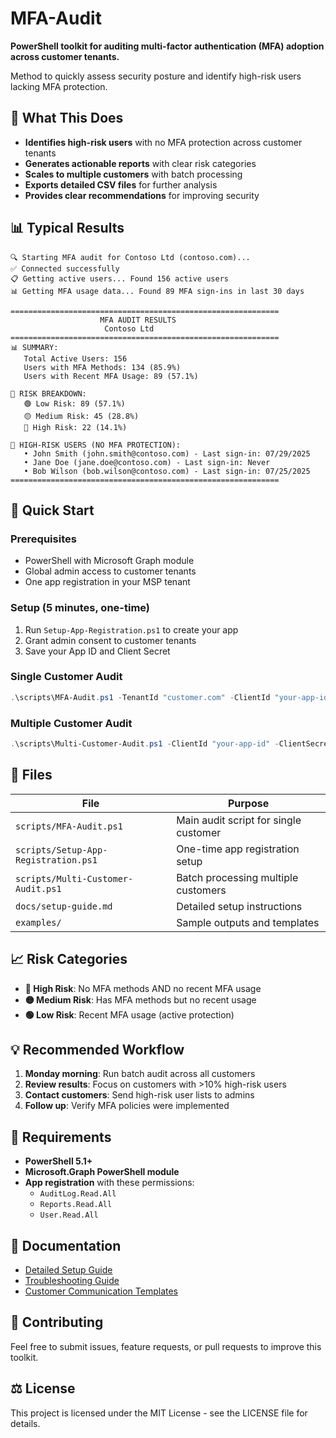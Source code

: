 # MFA-Audit

**PowerShell toolkit for auditing multi-factor authentication (MFA) adoption across customer tenants.**

Method to quickly assess security posture and identify high-risk users lacking MFA protection.

## 🎯 **What This Does**

- **Identifies high-risk users** with no MFA protection across customer tenants
- **Generates actionable reports** with clear risk categories
- **Scales to multiple customers** with batch processing
- **Exports detailed CSV files** for further analysis
- **Provides clear recommendations** for improving security

## 📊 **Typical Results**

```
🔍 Starting MFA audit for Contoso Ltd (contoso.com)...
✅ Connected successfully
📋 Getting active users... Found 156 active users
📊 Getting MFA usage data... Found 89 MFA sign-ins in last 30 days

============================================================
                    MFA AUDIT RESULTS
                     Contoso Ltd
============================================================
📊 SUMMARY:
   Total Active Users: 156
   Users with MFA Methods: 134 (85.9%)
   Users with Recent MFA Usage: 89 (57.1%)

🎯 RISK BREAKDOWN:
   🟢 Low Risk: 89 (57.1%)
   🟡 Medium Risk: 45 (28.8%)
   🔴 High Risk: 22 (14.1%)

🚨 HIGH-RISK USERS (NO MFA PROTECTION):
   • John Smith (john.smith@contoso.com) - Last sign-in: 07/29/2025
   • Jane Doe (jane.doe@contoso.com) - Last sign-in: Never
   • Bob Wilson (bob.wilson@contoso.com) - Last sign-in: 07/25/2025
============================================================
```

## 🚀 **Quick Start**

### **Prerequisites**
- PowerShell with Microsoft Graph module
- Global admin access to customer tenants
- One app registration in your MSP tenant

### **Setup (5 minutes, one-time)**
1. Run `Setup-App-Registration.ps1` to create your app
2. Grant admin consent to customer tenants
3. Save your App ID and Client Secret

### **Single Customer Audit**
```powershell
.\scripts\MFA-Audit.ps1 -TenantId "customer.com" -ClientId "your-app-id" -ClientSecret "your-secret" -CustomerName "Contoso Ltd"
```

### **Multiple Customer Audit**
```powershell
.\scripts\Multi-Customer-Audit.ps1 -ClientId "your-app-id" -ClientSecret "your-secret"
```

## 📁 **Files**

| File | Purpose |
|------|---------|
| `scripts/MFA-Audit.ps1` | Main audit script for single customer |
| `scripts/Setup-App-Registration.ps1` | One-time app registration setup |
| `scripts/Multi-Customer-Audit.ps1` | Batch processing multiple customers |
| `docs/setup-guide.md` | Detailed setup instructions |
| `examples/` | Sample outputs and templates |

## 📈 **Risk Categories**

- **🔴 High Risk**: No MFA methods AND no recent MFA usage
- **🟡 Medium Risk**: Has MFA methods but no recent usage  
- **🟢 Low Risk**: Recent MFA usage (active protection)

## 💡 **Recommended Workflow**

1. **Monday morning**: Run batch audit across all customers
2. **Review results**: Focus on customers with >10% high-risk users
3. **Contact customers**: Send high-risk user lists to admins
4. **Follow up**: Verify MFA policies were implemented

## 🔧 **Requirements**

- **PowerShell 5.1+**
- **Microsoft.Graph PowerShell module**
- **App registration** with these permissions:
  - `AuditLog.Read.All`
  - `Reports.Read.All` 
  - `User.Read.All`

## 📖 **Documentation**

- [Detailed Setup Guide](docs/setup-guide.md)
- [Troubleshooting Guide](docs/troubleshooting.md)
- [Customer Communication Templates](examples/customer-communication-template.md)

## 🤝 **Contributing**

Feel free to submit issues, feature requests, or pull requests to improve this toolkit.

## ⚖️ **License**

This project is licensed under the MIT License - see the LICENSE file for details.
